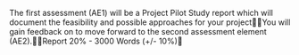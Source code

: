 



The first assessment (AE1) will be a Project Pilot Study report which will document the feasibility and possible approaches for your projectYou will gain feedback on to move forward to the second assessment element (AE2).Report 20% - 3000 Words (+/- 10%)
